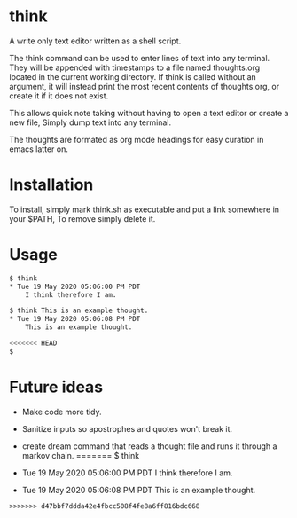 # think
A write only text editor written as a shell script.

The think command can be used to enter lines of text into any terminal.
They will be appended with timestamps to a file named thoughts.org located in the current working directory.
If think is called without an argument, it will instead print the most recent contents of thoughts.org, or create it if it does not exist.

This allows quick note taking without having to open a text editor or create a new file, Simply dump text into any terminal.

The thoughts are formated as org mode headings for easy curation in emacs latter on.

# Installation
To install, simply mark think.sh as executable and put a link somewhere in your $PATH, To remove simply delete it.

# Usage
```bash
$ think
* Tue 19 May 2020 05:06:00 PM PDT
	I think therefore I am.

$ think This is an example thought.
* Tue 19 May 2020 05:06:08 PM PDT
	This is an example thought.

<<<<<<< HEAD
$
```
# Future ideas

* Make code more tidy.
* Sanitize inputs so apostrophes and quotes won't break it.
* create dream command that reads a thought file and runs it through a markov chain.
=======
$ think
* Tue 19 May 2020 05:06:00 PM PDT
	I think therefore I am.

* Tue 19 May 2020 05:06:08 PM PDT
	This is an example thought.
```
>>>>>>> d47bbf7ddda42e4fbcc508f4fe8a6ff816bdc668
